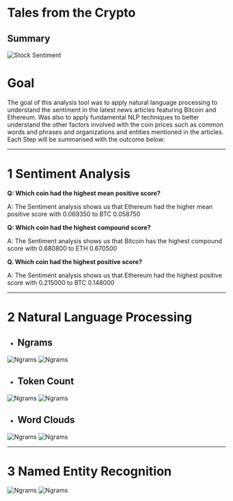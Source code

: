 # Tales from the Crypto 
Summary
---
![Stock Sentiment](Images/sentimental.jpeg)

# Goal
The goal of this analysis tool was to apply natural language processing to understand the sentiment in the latest news articles featuring Bitcoin and Ethereum. Was also to apply fundamental NLP techniques to better understand the other factors involved with the coin prices such as common words and phrases and organizations and entities mentioned in the articles. Each Step will be summarised with the outcome below:

---

# 1 Sentiment Analysis 

**Q: Which coin had the highest mean positive score?**

A: The Sentiment analysis shows us that Ethereum had the higher mean positive score with 0.069350 to BTC 0.058750

**Q: Which coin had the highest compound score?**

A: The Sentiment analysis shows us that Bitcoin has the highest compound score with 0.680800 to ETH 0.670500

**Q. Which coin had the highest positive score?**

A: The Sentiment analysis shows us that Ethereum had the highest positive score with 0.215000 to BTC 0.148000

---

# 2 Natural Language Processing
- ## Ngrams 
![Ngrams](Images/btcngrams.png)
![Ngrams](Images/ethngrams.png)

- ## Token Count
![Ngrams](Images/btcsw.png)
![Ngrams](Images/ethsw.png)

- ## Word Clouds
![Ngrams](Images/btcwc.png)
![Ngrams](Images/ethwc.png)

---
# 3 Named Entity Recognition 
![Ngrams](Images/btcner.png)
![Ngrams](Images/ethner.png)